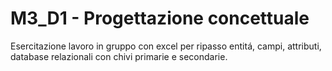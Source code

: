 # M3_D1 - Progettazione concettuale
Esercitazione lavoro in gruppo con excel per ripasso entitá, campi, attributi, database relazionali con chivi primarie e secondarie.
